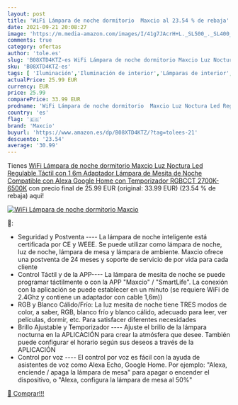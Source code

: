 ```yaml
---
layout: post
title: 'WiFi Lámpara de noche dormitorio  Maxcio al 23.54 % de rebaja'
date: 2021-09-21 20:08:27
image: 'https://m.media-amazon.com/images/I/41g7JAcrH+L._SL500_._SL400_.jpg'
comments: true
category: ofertas
author: 'tole.es'
slug: 'B08XTD4KTZ-es WiFi Lámpara de noche dormitorio Maxcio Luz Noctura Led...'
sku: 'B08XTD4KTZ-es'
tags: [ 'Iluminación','Iluminación de interior','Lámparas de interior','Lámparas de mesa','alexa','google','home','maxcio', ]
actualPrice: 25.99 EUR
currency: EUR
price: 25.99
comparePrice: 33.99 EUR
prodname: 'WiFi Lámpara de noche dormitorio  Maxcio Luz Noctura Led Regulable Táctil con 1 6m Adaptador  Lámpara de Mesita de Noche Compatible con Alexa  Google Home con Temporizador  RGBCCT 2700K-6500K'
country: 'es'
flag: '🇪🇸'
brand: 'Maxcio'
buyurl: 'https://www.amazon.es/dp/B08XTD4KTZ/?tag=tolees-21'
descuento: '23.54'
average: '30.99'
---
```


Tienes [WiFi Lámpara de noche dormitorio  Maxcio Luz Noctura Led Regulable Táctil con 1 6m Adaptador  Lámpara de Mesita de Noche Compatible con Alexa  Google Home con Temporizador  RGBCCT 2700K-6500K](https://www.amazon.es/dp/B08XTD4KTZ/?tag=tolees-21) con precio final de  25.99 EUR (original: 33.99 EUR) (23.54 %  de rebaja) aqui!

[![WiFi Lámpara de noche dormitorio  Maxcio](https://m.media-amazon.com/images/I/41g7JAcrH+L._SL500_._SL400_.jpg)](https://www.amazon.es/dp/B08XTD4KTZ/?tag=tolees-21)

🔎:

- Seguridad y Postventa ---- La lámpara de noche inteligente está certificada por CE y WEEE. Se puede utilizar como lámpara de noche, luz de noche, lámpara de mesa y lámpara de ambiente. Maxcio ofrece una postventa de 24 meses y soporte de servicio de por vida para cada cliente
- Control Táctil y de la APP---- La lámpara de mesita de noche se puede programar táctilmente o con la APP "Maxcio" / "SmartLife". La conexión con la aplicación se puede establecer en un minuto (se requiere WiFi de 2.4Ghz y contiene un adaptador con cable 1,6m))
- RGB y Blanco Cálido/Frío: La luz mesita de noche tiene TRES modos de color, a saber, RGB, blanco frío y blanco cálido, adecuado para leer, ver películas, dormir, etc. Para satisfacer diferentes necesidades
- Brillo Ajustable y Temporizador ---- Ajuste el brillo de la lámpara nocturna en la APLICACIÓN para crear la atmósfera que desee. También puede configurar el horario según sus deseos a través de la APLICACIÓN
- Control por voz ---- El control por voz es fácil con la ayuda de asistentes de voz como Alexa Echo, Google Home. Por ejemplo: "Alexa, enciende / apaga la lámpara de mesa" para apagar o encender el dispositivo, o "Alexa, configura la lámpara de mesa al 50%"

[🛒 Comprar!!!](https://www.amazon.es/dp/B08XTD4KTZ/?tag=tolees-21)
